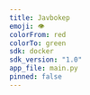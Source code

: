 ```yaml
---
title: Javbokep
emoji: 👁
colorFrom: red
colorTo: green
sdk: docker
sdk_version: "1.0"
app_file: main.py
pinned: false
---
```


